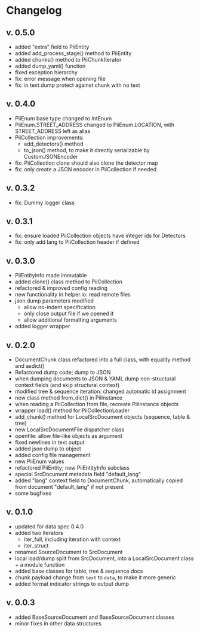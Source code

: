 # Changelog

## v. 0.5.0
 * added "extra" field to PiiEntity
 * added add_process_stage() method to PiiEntity
 * added chunks() method to PiiChunkIterator
 * added dump_yaml() function
 * fixed exception hierarchy
 * fix: error message when opening file
 * fix: in text dump protect against chunk with no text

## v. 0.4.0
 * PiiEnum base type changed to IntEnum
 * PiiEnum.STREET_ADDRESS changed to PiiEnum.LOCATION, with STREET_ADDRESS
   left as alias
 * PiiCollection improvements:
    - add_detectors() method
    - to_json() method, to make it directly serializable by CustomJSONEncoder
 * fix: PiiCollection clone should also clone the detector map
 * fix: only create a JSON encoder in PiiCollection if needed

## v. 0.3.2
 * fix: Dummy logger class

## v. 0.3.1
 * fix: ensure loaded PiiCollection objects have integer ids for Detectors
 * fix: only add lang to PiiCollection header if defined
 
## v. 0.3.0
 * PiiEntityInfo made immutable
 * added clone() class method to PiiCollection
 * refactored & improved config reading
 * new functionality in helper.io: read remote files
 * json dump parameters modified
    - allow no-indent specification
    - only close output file if we opened it
    - allow additional formatting arguments
 * added logger wrapper

## v. 0.2.0
 * DocumentChunk class refactored into a full class, with equality method and
   asdict()
 * Refactored dump code; dump to JSON
 * when dumping documents to JSON & YAML dump non-structural context fields
   (and skip structural context)
 * modified tree & sequence iteration: changed automatic id assignment
 * new class method from_dict() in PiiInstance
 * when reading a PiiCollection from file, recreate PiiInstance objects
 * wrapper load() method for PiiCollectionLoader
 * add_chunk() method for LocalSrcDocument objects (sequence, table & tree)
 * new LocalSrcDocumentFile dispatcher class
 * openfile: allow file-like objects as argument
 * fixed newlines in text output
 * added json dump to object
 * added config file management
 * new PiiEnum values
 * refactored PiiEntity; new PiiEntityInfo subclass
 * special SrcDocument metadata field "default_lang"
 * added "lang" context field to DocumentChunk, automatically copied from
   document "default_lang" if not present
 * some bugfixes

## v. 0.1.0
 * updated for data spec 0.4.0
 * added two iterators
    - iter_full, including iteration with context
    - iter_struct
 * renamed SourceDocument to SrcDocument
 * local load/dump split from SrcDocument, into a LocalSrcDocument class +
   a module function
 * added base classes for table, tree & sequence docs
 * chunk payload change from `text` to `data`, to make it more generic
 * added format indicator strings to output dump

## v. 0.0.3
 * added BaseSourceDocument and BaseSourceDocument classes
 * minor fixes in other data structures
